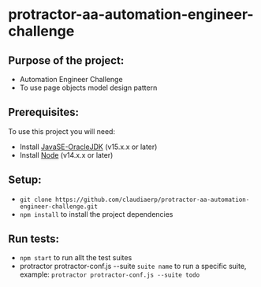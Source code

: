 # protractor-aa-automation-engineer-challenge

## Purpose of the project:
* Automation Engineer Challenge
* To use page objects model design pattern

## Prerequisites:
To use this project you will need:
* Install [JavaSE-OracleJDK](https://www.oracle.com/java/technologies/javase-downloads.html) (v15.x.x or later)
* Install [Node](http://nodejs.org) (v14.x.x or later)

## Setup:
* `git clone https://github.com/claudiaerp/protractor-aa-automation-engineer-challenge.git`
* `npm install` to install the project dependencies

## Run tests:
* `npm start` to run allt the test suites
* protractor protractor-conf.js --suite `suite name` to run a specific suite, example: `protractor protractor-conf.js --suite todo`